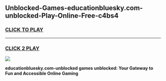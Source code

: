 
## Unblocked-Games-educationbluesky.com-unblocked-Play-Online-Free-c4bs4
<h3>
<a href="https://premium76.site?title=educationbluesky.com-unblocked&ref=26A">CLICK TO PLAY</a></h3>
<hr>

<h3>
<a href="https://premium76.site?title=educationbluesky.com-unblocked&ref=26A">CLICK 2 PLAY</a>
  
</h3>

<a href="https://premium76.site?title=educationbluesky.com-unblocked&ref=26A"><img src="https://clearcache.store/games.png"></a>


**educationbluesky.com-unblocked games unblocked: Your Gateway to Fun and Accessible Online Gaming**
